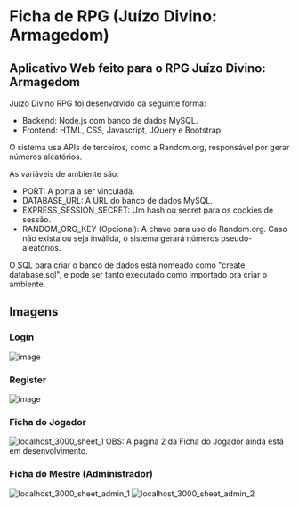 # Ficha de RPG (Juízo Divino: Armagedom)

## Aplicativo Web feito para o RPG Juízo Divino: Armagedom

Juízo Divino RPG foi desenvolvido da seguinte forma:
  - Backend: Node.js com banco de dados MySQL.
  - Frontend: HTML, CSS, Javascript, JQuery e Bootstrap.

O sistema usa APIs de terceiros, como a Random.org, responsável por gerar números aleatórios.

As variáveis de ambiente são:
  - PORT: A porta a ser vinculada.
  - DATABASE_URL: A URL do banco de dados MySQL.
  - EXPRESS_SESSION_SECRET: Um hash ou secret para os cookies de sessão.
  - RANDOM_ORG_KEY (Opcional): A chave para uso do Random.org. Caso não exista ou seja inválida, o sistema gerará números pseudo-aleatórios.

O SQL para criar o banco de dados está nomeado como "create database.sql", e pode ser tanto executado como importado pra criar o ambiente.

## Imagens
### Login
![image](https://user-images.githubusercontent.com/71353674/152211073-1d759c9e-1a70-44ed-a48f-538ec751db8d.png)

### Register
![image](https://user-images.githubusercontent.com/71353674/152211168-a8749bb5-dc14-4119-9e9e-dbe2c84a737d.png)

### Ficha do Jogador
![localhost_3000_sheet_1](https://user-images.githubusercontent.com/71353674/152212081-71310cc4-117c-4393-8fa3-e506629797ea.png)
OBS: A página 2 da Ficha do Jogador ainda está em desenvolvimento.

### Ficha do Mestre (Administrador)
![localhost_3000_sheet_admin_1](https://user-images.githubusercontent.com/71353674/152212147-39b0ac11-608f-4541-ac21-48d3b872e6ea.png)
![localhost_3000_sheet_admin_2](https://user-images.githubusercontent.com/71353674/152212163-5e96b512-769b-4a1e-aa52-c0a760a2dd9d.png)
